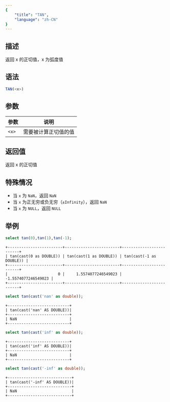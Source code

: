 ```yaml
---
{
    "title": "TAN",
    "language": "zh-CN"
}
---
```


## 描述

返回 x 的正切值，x 为弧度值

## 语法

```sql
TAN(<x>)
```

## 参数

| 参数 | 说明 |
| -- | -- |
| `<x>` | 需要被计算正切值的值 |

## 返回值

返回 x 的正切值

## 特殊情况
- 当 `x` 为 `NaN`，返回 `NaN`
- 当 `x` 为正无穷或负无穷（`±Infinity`），返回 `NaN`
- 当 `x` 为 `NULL`，返回 `NULL`

## 举例

```sql
select tan(0),tan(1),tan(-1);
```

```text
+------------------------+------------------------+-------------------------+
| tan(cast(0 as DOUBLE)) | tan(cast(1 as DOUBLE)) | tan(cast(-1 as DOUBLE)) |
+------------------------+------------------------+-------------------------+
|                      0 |     1.5574077246549023 |     -1.5574077246549023 |
+------------------------+------------------------+-------------------------+
```

```sql
select tan(cast('nan' as double));
```

```text
+---------------------------+
| tan(cast('nan' AS DOUBLE))|
+---------------------------+
| NaN                       |
+---------------------------+
```

```sql
select tan(cast('inf' as double));
```

```text
+---------------------------+
| tan(cast('inf' AS DOUBLE))|
+---------------------------+
| NaN                       |
+---------------------------+
```

```sql
select tan(cast('-inf' as double));
```

```text
+----------------------------+
| tan(cast('-inf' AS DOUBLE))|
+----------------------------+
| NaN                        |
+----------------------------+
```
